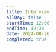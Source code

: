 ```yaml
---
title: Interview
allDay: false
startTime: 12:00
endTime: 12:30
date: 2024-08-26
completed: true
---
```

